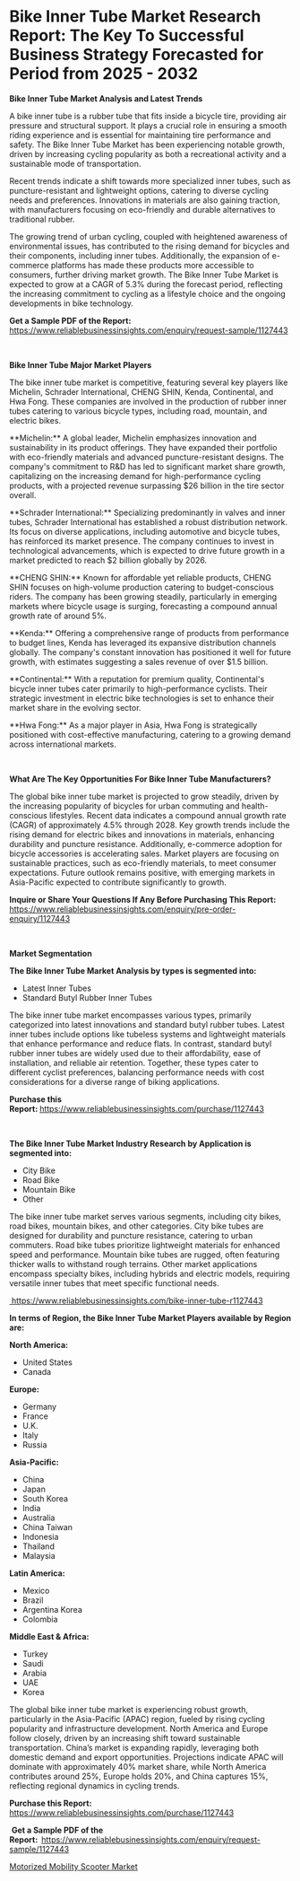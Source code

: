 <p><h1>Bike Inner Tube Market Research Report: The Key To Successful Business Strategy Forecasted for Period from 2025 - 2032</h1></p><p><strong>Bike Inner Tube Market Analysis and Latest Trends</strong></p>
<p><p>A bike inner tube is a rubber tube that fits inside a bicycle tire, providing air pressure and structural support. It plays a crucial role in ensuring a smooth riding experience and is essential for maintaining tire performance and safety. The Bike Inner Tube Market has been experiencing notable growth, driven by increasing cycling popularity as both a recreational activity and a sustainable mode of transportation. </p><p>Recent trends indicate a shift towards more specialized inner tubes, such as puncture-resistant and lightweight options, catering to diverse cycling needs and preferences. Innovations in materials are also gaining traction, with manufacturers focusing on eco-friendly and durable alternatives to traditional rubber. </p><p>The growing trend of urban cycling, coupled with heightened awareness of environmental issues, has contributed to the rising demand for bicycles and their components, including inner tubes. Additionally, the expansion of e-commerce platforms has made these products more accessible to consumers, further driving market growth. The Bike Inner Tube Market is expected to grow at a CAGR of 5.3% during the forecast period, reflecting the increasing commitment to cycling as a lifestyle choice and the ongoing developments in bike technology.</p></p>
<p><strong>Get a Sample PDF of the Report:&nbsp;</strong> <a href="https://www.reliablebusinessinsights.com/enquiry/request-sample/1127443?utm_campaign=2242&utm_medium=2&utm_source=Github&utm_content=ia&utm_term=06032025&utm_id=bike-inner-tube">https://www.reliablebusinessinsights.com/enquiry/request-sample/1127443</a></p>
<p>&nbsp;</p>
<p><strong>Bike Inner Tube Major Market Players</strong></p>
<p><p>The bike inner tube market is competitive, featuring several key players like Michelin, Schrader International, CHENG SHIN, Kenda, Continental, and Hwa Fong. These companies are involved in the production of rubber inner tubes catering to various bicycle types, including road, mountain, and electric bikes.</p><p>**Michelin:** A global leader, Michelin emphasizes innovation and sustainability in its product offerings. They have expanded their portfolio with eco-friendly materials and advanced puncture-resistant designs. The company's commitment to R&D has led to significant market share growth, capitalizing on the increasing demand for high-performance cycling products, with a projected revenue surpassing $26 billion in the tire sector overall.</p><p>**Schrader International:** Specializing predominantly in valves and inner tubes, Schrader International has established a robust distribution network. Its focus on diverse applications, including automotive and bicycle tubes, has reinforced its market presence. The company continues to invest in technological advancements, which is expected to drive future growth in a market predicted to reach $2 billion globally by 2026.</p><p>**CHENG SHIN:** Known for affordable yet reliable products, CHENG SHIN focuses on high-volume production catering to budget-conscious riders. The company has been growing steadily, particularly in emerging markets where bicycle usage is surging, forecasting a compound annual growth rate of around 5%.</p><p>**Kenda:** Offering a comprehensive range of products from performance to budget lines, Kenda has leveraged its expansive distribution channels globally. The company's constant innovation has positioned it well for future growth, with estimates suggesting a sales revenue of over $1.5 billion.</p><p>**Continental:** With a reputation for premium quality, Continental's bicycle inner tubes cater primarily to high-performance cyclists. Their strategic investment in electric bike technologies is set to enhance their market share in the evolving sector.</p><p>**Hwa Fong:** As a major player in Asia, Hwa Fong is strategically positioned with cost-effective manufacturing, catering to a growing demand across international markets.</p></p>
<p>&nbsp;</p>
<p><strong>What Are The Key Opportunities For Bike Inner Tube Manufacturers?</strong></p>
<p><p>The global bike inner tube market is projected to grow steadily, driven by the increasing popularity of bicycles for urban commuting and health-conscious lifestyles. Recent data indicates a compound annual growth rate (CAGR) of approximately 4.5% through 2028. Key growth trends include the rising demand for electric bikes and innovations in materials, enhancing durability and puncture resistance. Additionally, e-commerce adoption for bicycle accessories is accelerating sales. Market players are focusing on sustainable practices, such as eco-friendly materials, to meet consumer expectations. Future outlook remains positive, with emerging markets in Asia-Pacific expected to contribute significantly to growth.</p></p>
<p><strong>Inquire or Share Your Questions If Any Before Purchasing This Report:</strong> <a href="https://www.reliablebusinessinsights.com/enquiry/pre-order-enquiry/1127443?utm_campaign=2242&utm_medium=2&utm_source=Github&utm_content=ia&utm_term=06032025&utm_id=bike-inner-tube">https://www.reliablebusinessinsights.com/enquiry/pre-order-enquiry/1127443</a></p>
<p>&nbsp;</p>
<p><strong>Market Segmentation</strong></p>
<p><strong>The Bike Inner Tube Market Analysis by types is segmented into:</strong></p>
<p><ul><li>Latest Inner Tubes</li><li>Standard Butyl Rubber Inner Tubes</li></ul></p>
<p><p>The bike inner tube market encompasses various types, primarily categorized into latest innovations and standard butyl rubber tubes. Latest inner tubes include options like tubeless systems and lightweight materials that enhance performance and reduce flats. In contrast, standard butyl rubber inner tubes are widely used due to their affordability, ease of installation, and reliable air retention. Together, these types cater to different cyclist preferences, balancing performance needs with cost considerations for a diverse range of biking applications.</p></p>
<p><strong>Purchase this Report:&nbsp;</strong><a href="https://www.reliablebusinessinsights.com/purchase/1127443?utm_campaign=2242&utm_medium=2&utm_source=Github&utm_content=ia&utm_term=06032025&utm_id=bike-inner-tube">https://www.reliablebusinessinsights.com/purchase/1127443</a></p>
<p>&nbsp;</p>
<p><strong>The Bike Inner Tube Market Industry Research by Application is segmented into:</strong></p>
<p><ul><li>City Bike</li><li>Road Bike</li><li>Mountain Bike</li><li>Other</li></ul></p>
<p><p>The bike inner tube market serves various segments, including city bikes, road bikes, mountain bikes, and other categories. City bike tubes are designed for durability and puncture resistance, catering to urban commuters. Road bike tubes prioritize lightweight materials for enhanced speed and performance. Mountain bike tubes are rugged, often featuring thicker walls to withstand rough terrains. Other market applications encompass specialty bikes, including hybrids and electric models, requiring versatile inner tubes that meet specific functional needs.</p></p>
<p><a href="https://www.reliablebusinessinsights.com/bike-inner-tube-r1127443?utm_campaign=2242&utm_medium=2&utm_source=Github&utm_content=ia&utm_term=06032025&utm_id=bike-inner-tube">&nbsp;https://www.reliablebusinessinsights.com/bike-inner-tube-r1127443</a></p>
<p><strong>In terms of Region, the Bike Inner Tube Market Players available by Region are:</strong></p>
<p>
    <p> <strong> North America: </strong>
        <ul>
            <li>United States</li>
            <li>Canada</li>
        </ul>
        </p> 
    <p> <strong> Europe: </strong>
        <ul>
            <li>Germany</li>
            <li>France</li>
            <li>U.K.</li>
            <li>Italy</li>
            <li>Russia</li>
        </ul>
        </p> 
    <p> <strong> Asia-Pacific: </strong>
        <ul>
            <li>China</li>
            <li>Japan</li>
            <li>South Korea</li>
            <li>India</li>
            <li>Australia</li>
            <li>China Taiwan</li>
            <li>Indonesia</li>
            <li>Thailand</li>
            <li>Malaysia</li>
        </ul>
        </p> 
    <p> <strong> Latin America: </strong>
        <ul>
            <li>Mexico</li>
            <li>Brazil</li>
            <li>Argentina Korea</li>
            <li>Colombia</li>
        </ul>
        </p> 
    <p> <strong> Middle East & Africa: </strong>
        <ul>
            <li>Turkey</li>
            <li>Saudi</li>
            <li>Arabia</li>
            <li>UAE</li>
            <li>Korea</li>
        </ul>
    </p>
    </p>
<p><p>The global bike inner tube market is experiencing robust growth, particularly in the Asia-Pacific (APAC) region, fueled by rising cycling popularity and infrastructure development. North America and Europe follow closely, driven by an increasing shift toward sustainable transportation. China’s market is expanding rapidly, leveraging both domestic demand and export opportunities. Projections indicate APAC will dominate with approximately 40% market share, while North America contributes around 25%, Europe holds 20%, and China captures 15%, reflecting regional dynamics in cycling trends.</p></p>
<p><strong>Purchase this Report: </strong><a href="https://www.reliablebusinessinsights.com/purchase/1127443?utm_campaign=2242&utm_medium=2&utm_source=Github&utm_content=ia&utm_term=06032025&utm_id=bike-inner-tube">https://www.reliablebusinessinsights.com/purchase/1127443</a></p>
<p>&nbsp;<strong>Get a Sample PDF of the Report:&nbsp;&nbsp;</strong><a href="https://www.reliablebusinessinsights.com/enquiry/request-sample/1127443?utm_campaign=2242&utm_medium=2&utm_source=Github&utm_content=ia&utm_term=06032025&utm_id=bike-inner-tube">https://www.reliablebusinessinsights.com/enquiry/request-sample/1127443</a></p>
<p><strong></strong></p>
<p><p><a href="https://github.com/MarciaRunte/Market-Research-Report-List-1/blob/main/motorized-mobility-scooter-market.md?utm_campaign=2242&utm_medium=2&utm_source=Github&utm_content=ia&utm_term=06032025&utm_id=bike-inner-tube">Motorized Mobility Scooter Market</a></p></p>